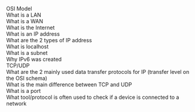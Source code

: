 OSI Model    
What is a LAN    
What is a WAN    
What is the Internet    
What is an IP address    
What are the 2 types of IP address     
What is localhost    
What is a subnet    
Why IPv6 was created    
TCP/UDP     
What are the 2 mainly used data transfer protocols for IP (transfer level on the OSI schema)       
What is the main difference between TCP and UDP      
What is a port     
What tool/protocol is often used to check if a device is connected to a network    
